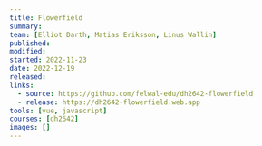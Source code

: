 ```yaml
---
title: Flowerfield
summary:
team: [Elliot Darth, Matias Eriksson, Linus Wallin]
published:
modified:
started: 2022-11-23
date: 2022-12-19
released:
links:
  - source: https://github.com/felwal-edu/dh2642-flowerfield
  - release: https://dh2642-flowerfield.web.app
tools: [vue, javascript]
courses: [dh2642]
images: []
---
```

